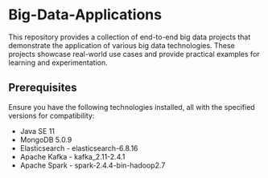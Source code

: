 # Big-Data-Applications
This repository provides a collection of end-to-end big data projects that demonstrate the application of various big data technologies. These projects showcase real-world use cases and provide practical examples for learning and experimentation.

## Prerequisites
Ensure you have the following technologies installed, all with the specified versions for compatibility:
* Java SE 11 
* MongoDB 5.0.9
* Elasticsearch - elasticsearch-6.8.16
* Apache Kafka - kafka_2.11-2.4.1
* Apache Spark - spark-2.4.4-bin-hadoop2.7

